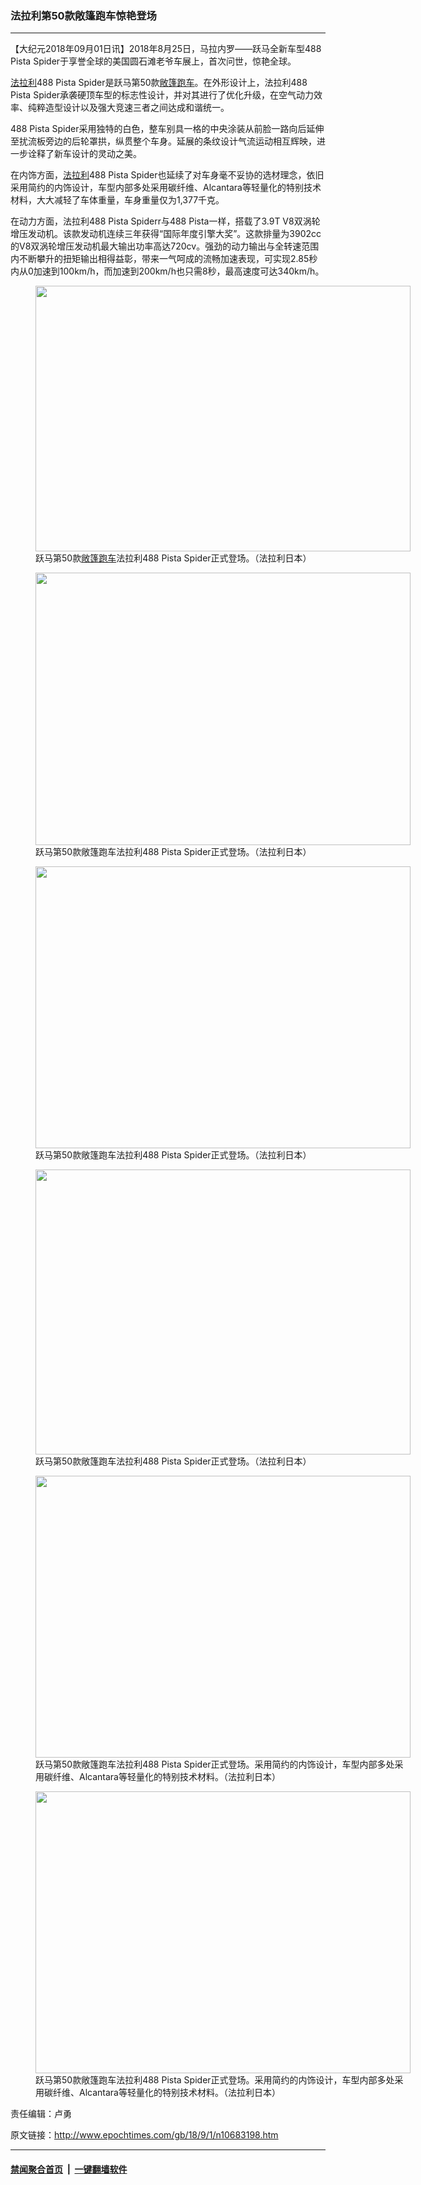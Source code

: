 ### 法拉利第50款敞篷跑车惊艳登场
------------------------

<p>【大纪元2018年09月01日讯】2018年8月25日，马拉内罗——跃马全新车型488 Pista Spider于享誉全球的美国圆石滩老爷车展上，首次问世，惊艳全球。</p>
<p><a href="http://www.epochtimes.com/gb/tag/%E6%B3%95%E6%8B%89%E5%88%A9.html">法拉利</a>488 Pista Spider是跃马第50款<a href="http://www.epochtimes.com/gb/tag/%E6%95%9E%E7%AF%B7.html">敞篷</a><a href="http://www.epochtimes.com/gb/tag/%E8%B7%91%E8%BD%A6.html">跑车</a>。在外形设计上，法拉利488 Pista Spider承袭硬顶车型的标志性设计，并对其进行了优化升级，在空气动力效率、纯粹造型设计以及强大竞速三者之间达成和谐统一。</p>
<p>488 Pista Spider采用独特的白色，整车别具一格的中央涂装从前脸一路向后延伸至扰流板旁边的后轮罩拱，纵贯整个车身。延展的条纹设计气流运动相互辉映，进一步诠释了新车设计的灵动之美。</p>
<p>在内饰方面，<a href="http://www.epochtimes.com/gb/tag/%E6%B3%95%E6%8B%89%E5%88%A9.html">法拉利</a>488 Pista Spider也延续了对车身毫不妥协的选材理念，依旧采用简约的内饰设计，车型内部多处采用碳纤维、Alcantara等轻量化的特别技术材料，大大减轻了车体重量，车身重量仅为1,377千克。</p>
<p>在动力方面，法拉利488 Pista Spiderr与488 Pista一样，搭载了3.9T V8双涡轮增压发动机。该款发动机连续三年获得“国际年度引擎大奖”。这款排量为3902cc的V8双涡轮增压发动机最大输出功率高达720cv。强劲的动力输出与全转速范围内不断攀升的扭矩输出相得益彰，带来一气呵成的流畅加速表现，可实现2.85秒内从0加速到100km/h，而加速到200km/h也只需8秒，最高速度可达340km/h。</p>
<figure id="attachment_10683214" style="width: 600px" class="wp-caption aligncenter"><a href="http://i.epochtimes.com/assets/uploads/2018/09/3_Ferrari-Pista-Spider-rear-3-4.jpg"><img class="wp-image-10683214 size-large" src="http://i.epochtimes.com/assets/uploads/2018/09/3_Ferrari-Pista-Spider-rear-3-4-e1535786525965-600x425.jpg" alt="" width="600" height="425" /></a><figcaption class="wp-caption-text">跃马第50款<a href="http://www.epochtimes.com/gb/tag/%E6%95%9E%E7%AF%B7.html">敞篷</a><a href="http://www.epochtimes.com/gb/tag/%E8%B7%91%E8%BD%A6.html">跑车</a>法拉利488 Pista Spider正式登场。（法拉利日本）</figcaption></figure>
<figure id="attachment_10683218" style="width: 600px" class="wp-caption aligncenter"><a href="http://i.epochtimes.com/assets/uploads/2018/09/2_Ferrari-Pista-Spider-front-3-4-closed.jpg"><img class="size-large wp-image-10683218" src="http://i.epochtimes.com/assets/uploads/2018/09/2_Ferrari-Pista-Spider-front-3-4-closed-600x436.jpg" alt="" width="600" height="436" /></a><figcaption class="wp-caption-text">跃马第50款敞篷跑车法拉利488 Pista Spider正式登场。（法拉利日本）</figcaption></figure>
<figure id="attachment_10683220" style="width: 600px" class="wp-caption aligncenter"><a href="http://i.epochtimes.com/assets/uploads/2018/09/5_Ferrari-Pista-Spider-rear-1.jpg"><img class="size-large wp-image-10683220" src="http://i.epochtimes.com/assets/uploads/2018/09/5_Ferrari-Pista-Spider-rear-1-600x451.jpg" alt="" width="600" height="451" /></a><figcaption class="wp-caption-text">跃马第50款敞篷跑车法拉利488 Pista Spider正式登场。（法拉利日本）</figcaption></figure>
<figure id="attachment_10683223" style="width: 600px" class="wp-caption aligncenter"><a href="http://i.epochtimes.com/assets/uploads/2018/09/6_Ferrari-Pista-Spider-plan-view.jpg"><img class="size-large wp-image-10683223" src="http://i.epochtimes.com/assets/uploads/2018/09/6_Ferrari-Pista-Spider-plan-view-600x456.jpg" alt="" width="600" height="456" /></a><figcaption class="wp-caption-text">跃马第50款敞篷跑车法拉利488 Pista Spider正式登场。（法拉利日本）</figcaption></figure>
<figure id="attachment_10683224" style="width: 600px" class="wp-caption aligncenter"><a href="http://i.epochtimes.com/assets/uploads/2018/09/7_Ferrari-Pista-Spider-interior.jpg"><img class="size-large wp-image-10683224" src="http://i.epochtimes.com/assets/uploads/2018/09/7_Ferrari-Pista-Spider-interior-600x451.jpg" alt="" width="600" height="451" /></a><figcaption class="wp-caption-text">跃马第50款敞篷跑车法拉利488 Pista Spider正式登场。采用简约的内饰设计，车型内部多处采用碳纤维、Alcantara等轻量化的特别技术材料。（法拉利日本）</figcaption></figure>
<figure id="attachment_10683225" style="width: 600px" class="wp-caption aligncenter"><a href="http://i.epochtimes.com/assets/uploads/2018/09/8_Ferrari-Pista-Spider-interior-2.jpg"><img class="size-large wp-image-10683225" src="http://i.epochtimes.com/assets/uploads/2018/09/8_Ferrari-Pista-Spider-interior-2-600x451.jpg" alt="" width="600" height="451" /></a><figcaption class="wp-caption-text">跃马第50款敞篷跑车法拉利488 Pista Spider正式登场。采用简约的内饰设计，车型内部多处采用碳纤维、Alcantara等轻量化的特别技术材料。（法拉利日本）</figcaption></figure>
<p>责任编辑：卢勇</p>

原文链接：http://www.epochtimes.com/gb/18/9/1/n10683198.htm


------------------------
#### [禁闻聚合首页](https://github.com/gfw-breaker/banned-news/blob/master/README.md) &nbsp;|&nbsp;  [一键翻墙软件](https://github.com/gfw-breaker/nogfw/blob/master/README.md)